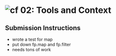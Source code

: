 ![cf](https://i.imgur.com/7v5ASc8.png) 02: Tools and Context
======

## Submission Instructions
* wrote a test for map
* put down fp.map and fp.filter
* needs tons of work
